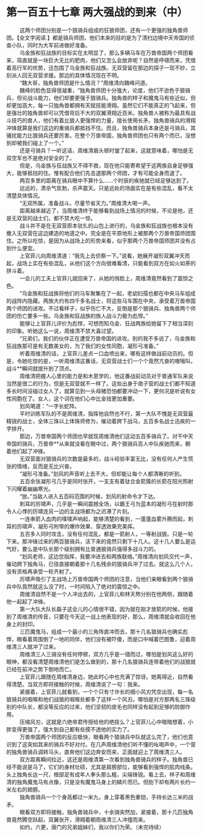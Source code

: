 <h1>第一百五十七章 两大强战的到来（中）</h1>
<div id="content">&nbsp&nbsp&nbsp&nbsp&nbsp&nbsp&nbsp&nbsp
 这两个师团分别是一个狼骑兵组成的狂狼师团，还有一个更强的独角兽师团。【全文字阅读.】都是骑兵师团，他们本来的目的是为了清扫边境中天帝国的侦查小队，同时为大军前进做好准备。
 <br/>&nbsp&nbsp&nbsp&nbsp&nbsp&nbsp&nbsp&nbsp
 乌金族和狂战族的目标实在太明显了，那么多辆马车在万兽帝国两个师团看来，简直就是一块巨大无比的肥肉，他们又怎么会放弃呢？自然是呼啸而来，凭借着高行军的优势，迅包围了乌金族和狂战族。无双营留在那边的探子一现不妙，立刻派人回无双营求援。那边的具体情况现在不明。
 <br/>&nbsp&nbsp&nbsp&nbsp&nbsp&nbsp&nbsp&nbsp
 “魏大哥，独角兽师团是什么情况？”周维清向魏峰问道。
 <br/>&nbsp&nbsp&nbsp&nbsp&nbsp&nbsp&nbsp&nbsp
 魏峰的脸色显得很凝重，“独角兽师团十分强大，论度，他们不逊色于狼骑兵，但论战斗能力，他们却要更强于狼骑兵。独角兽的样子和魔鬼马有些近似，但却更加高大，每一只独角兽都拥有天赋技能滑翔。虽然它们不能真正的飞起来，但是强壮的独角兽却可以凭借背后不大的双翼滑翔近百米。独角兽人被称为最具有战斗技巧的兽人，他们有着比狼人更强悍的力量，擅长使用长矛。独角兽骑兵的滑翔冲锋就算是我们这边的重骑兵都抵挡不住。而且，独角兽骑兵本身还是弓骑兵，其骚扰能力比狼骑兵还要厉害。在整个万兽帝国，独角兽师团也只有两个而已，没想到却被我们碰上了一个。”
 <br/>&nbsp&nbsp&nbsp&nbsp&nbsp&nbsp&nbsp&nbsp
 还是弓骑兵？一听这话，周维清眉头顿时皱了起来，这就意味着，哪怕是无双空军也不是绝对安全的了。
 <br/>&nbsp&nbsp&nbsp&nbsp&nbsp&nbsp&nbsp&nbsp
 但是，乌金族与狂战族又不得不救，现在他只能寄希望于这两族自身足够强大，能够抵挡的住。惟有配合他们先击退那两个师团，才有可能全身而退了。
 <br/>&nbsp&nbsp&nbsp&nbsp&nbsp&nbsp&nbsp&nbsp
 两百多里的距离在骑兵眼中不算什么……个时辰的疾驰就已经足够达到了。
 <br/>&nbsp&nbsp&nbsp&nbsp&nbsp&nbsp&nbsp&nbsp
 远远的，肃杀气氛勃，杀声震天。只是远处的场面实在是有些混乱，看不太清楚具体情况。
 <br/>&nbsp&nbsp&nbsp&nbsp&nbsp&nbsp&nbsp&nbsp
 “无双所属，准备战斗。尽量节省天力。”周维清大喝一声。
 <br/>&nbsp&nbsp&nbsp&nbsp&nbsp&nbsp&nbsp&nbsp
 距离越来越近了，当周维清终于能够看到战场上情况的时候，不论是他，还是无双营的战士们，都不禁大吃一惊。
 <br/>&nbsp&nbsp&nbsp&nbsp&nbsp&nbsp&nbsp&nbsp
 战斗并不是在无双营原本驻扎的山包上进行的，乌金族和狂战族也根本没有撤入无双营在这边建造的地道之中。完全是在平原地形上被那两个万兽帝国师团围住。之所以吃惊，是因为从战场上的形势来看，似乎那两个万兽帝国师团并没有占到什么便宜。
 <br/>&nbsp&nbsp&nbsp&nbsp&nbsp&nbsp&nbsp&nbsp
 上官菲儿向周维清道：“我先上去侦察一下。”说看，她展开凝形双翼冲天而起，战场上实在有些混乱，从他们这个方向很难看清，只能看到双方在如火如荼的拼斗着。
 <br/>&nbsp&nbsp&nbsp&nbsp&nbsp&nbsp&nbsp&nbsp
 一会儿的工夫上官菲儿就回来了，从她的俏脸上，周维清竟然看到了震惊之色。
 <br/>&nbsp&nbsp&nbsp&nbsp&nbsp&nbsp&nbsp&nbsp
 “乌金族和狂战族将他们的马车聚集在了一起，老幼妇孺也都在中央马车组成的战阵内隐藏。两族大约有四千多名战士，将这些马车围在中央，承受着万兽帝国两个师团的进攻。不过看样子，似乎伤亡不大，反倒是那个狼骑兵、独角兽两个师团的伤亡要多一些。乌金族和狂战族的族人战斗力极为彪悍。”
 <br/>&nbsp&nbsp&nbsp&nbsp&nbsp&nbsp&nbsp&nbsp
 能够让上官菲儿评价为彪悍，可想而知乌金、狂战两族给她留下了相当深刻的印象。听她这么一说，周维清不禁大喜过望。
 <br/>&nbsp&nbsp&nbsp&nbsp&nbsp&nbsp&nbsp&nbsp
 “兄弟们，我们的伙伴正在遭受万兽帝国的进攻。别的我不多说了，乌金族和狂战族那可是有无数美女的，为了我们的女性同胞，凝形弓准备。”
 <br/>&nbsp&nbsp&nbsp&nbsp&nbsp&nbsp&nbsp&nbsp
 听着周维清的话，上官菲儿差点一口血喷出来，哪有这样做战前动员的。但是，令她吃惊的是，一听周维清这番话，无双营战士们一个个竟然亢奋的嗷哦叫，战斗**瞬间就提升到了顶点。
 <br/>&nbsp&nbsp&nbsp&nbsp&nbsp&nbsp&nbsp&nbsp
 周维清把握人心里的能力是和木恩学的，他这番战前动员对于普通军队来说当然是很二的行为，但是无双营就不一样了。这些出身于痞子营的战士们都不知道多长时间没碰过女人了，就算见到一头母猪恐怕都要冲动一下，更何况是听说有女性同胞在了。女人，这个词在他们心中比金钱更加重要。
 <br/>&nbsp&nbsp&nbsp&nbsp&nbsp&nbsp&nbsp&nbsp
 划风喝道：“一字长蛇阵。
 <br/>&nbsp&nbsp&nbsp&nbsp&nbsp&nbsp&nbsp&nbsp
 平时训练军队的不是周维清，指挥他自然也不行，第一大队不愧是无双营最精锐的战士，全体三珠以上体珠师修为，催动着跨下战马，五百多名战士迅疾的一字排开。
 <br/>&nbsp&nbsp&nbsp&nbsp&nbsp&nbsp&nbsp&nbsp
 那边，万兽帝国两个师团也早就现周维清他们这动五百多骑兵了。对干中天帝国的骑兵，万兽帝**从来就没看在眼中过，两个狼骑兵百人中队疾驰而来，朝着他们起了冲锋。
 <br/>&nbsp&nbsp&nbsp&nbsp&nbsp&nbsp&nbsp&nbsp
 无双营面对狼骑兵的次数是最多的，战斗经验丰富无比，没有任何人产生慌张的情绪，反而是无比兴奋。
 <br/>&nbsp&nbsp&nbsp&nbsp&nbsp&nbsp&nbsp&nbsp
 “凝形弓准备。”划风的声音听上去不大，但却能让每个人都清晰的听到。
 <br/>&nbsp&nbsp&nbsp&nbsp&nbsp&nbsp&nbsp&nbsp
 五百余张凝形弓几乎是同时张开，一支支有着钛合金箭簇的长箭在阳光照射下闪耀着幽幽寒光。
 <br/>&nbsp&nbsp&nbsp&nbsp&nbsp&nbsp&nbsp&nbsp
 “放。”当敌人进入五百码范围的时候，划风的射命令才下达。
 <br/>&nbsp&nbsp&nbsp&nbsp&nbsp&nbsp&nbsp&nbsp
 刺耳的厉啸声，几乎是一瞬间震撼全场，以霸王弓为蓝本的凝形弓在射时那令人心悸的厉啸连另一边的主战场都为之迟滞了片刻。
 <br/>&nbsp&nbsp&nbsp&nbsp&nbsp&nbsp&nbsp&nbsp
 一连串箭入血肉的噗噗声响起，能够清楚的看到，一蓬蓬血雾升腾而起，刺耳的厉啸声，凝形弓附带的爆炸效果、穿透效果完美挥。
 <br/>&nbsp&nbsp&nbsp&nbsp&nbsp&nbsp&nbsp&nbsp
 五百多人同时攻击，没有任何混乱，都是一箭射人，一等射战狼。只是一轮下来。那冲锋过来的两百狼骑兵，活下来的竟然只剩下十几人。这十几人要么是运气好，要么是中队长那个级别拥有比普通狼骑兵强得多战斗力的。
 <br/>&nbsp&nbsp&nbsp&nbsp&nbsp&nbsp&nbsp&nbsp
 “划风老师，这边您指挥，我要冲进去和两族联络。”周维清向划风交代一声，催动跨下独角马，已径直接朝着那十几名残余的狼骑兵冲了过去。就这么几个人，没有资格再承受一轮齐射了。
 <br/>&nbsp&nbsp&nbsp&nbsp&nbsp&nbsp&nbsp&nbsp
 厉啸声吸引了主战场上万兽帝国两个师团的注意，当他们亲眼看到两个狼骑兵中队竟然就这么没了时，一时间陷入了绝对的震惊之中。
 <br/>&nbsp&nbsp&nbsp&nbsp&nbsp&nbsp&nbsp&nbsp
 周维清自然不是一个人冲出去的，上官菲儿和林天熬分别在他两侧，跟随着他一起起了冲锋。
 <br/>&nbsp&nbsp&nbsp&nbsp&nbsp&nbsp&nbsp&nbsp
 第一大队大队长磊子这会儿的心情很不错，因为就在刚才放箭的时候，他接到了周维清的传音，只要在今天这一战上他表现的好，那么，周维清就会收回在他身上的封印。
 <br/>&nbsp&nbsp&nbsp&nbsp&nbsp&nbsp&nbsp&nbsp
 三匹魔鬼马，组成一个最小的三角阵直冲而去，那十几名狼骑兵也确实彪悍，眼看着周围倒了一地的同伴，他们没有被吓傻，而是口中喊着巴图鲁，迎着周维清三人就冲了过来。
 <br/>&nbsp&nbsp&nbsp&nbsp&nbsp&nbsp&nbsp&nbsp
 周维清三人三骑没有任何停顿，双方几乎是一错而过，哪怕是划风这么好的眼神，都没看清楚周维清他们是怎么做到的，那十几名狼骑兵连带着他们的战狼就已经在前冲之势下倒地而亡。
 <br/>&nbsp&nbsp&nbsp&nbsp&nbsp&nbsp&nbsp&nbsp
 上官菲儿跟随在周维清身边，她此时心中也充满了惊讶。她离得近，自然看得清楚。当双方即将接触的时候，周维清说了一句：我来。
 <br/>&nbsp&nbsp&nbsp&nbsp&nbsp&nbsp&nbsp&nbsp
 紧接着，上官菲儿就看到，一个个只有寸许长的细小风刃凭空出现，每一名狼骑兵的咽喉和他们战狼的咽喉处都多了这样一个风刃。哪怕是对方那两名三珠级别的中队长，都没等反应的过来，他们坚韧的皮毛也同样没有起到足够的防御作用。
 <br/>&nbsp&nbsp&nbsp&nbsp&nbsp&nbsp&nbsp&nbsp
 压缩风刃，这就是六绝帝君传授给他的绝技么？上官菲儿心中暗暗想着，小胖变得更强了。强大到自己都有些摸不透他的实力了。
 <br/>&nbsp&nbsp&nbsp&nbsp&nbsp&nbsp&nbsp&nbsp
 万兽帝国两个师团的反应极快，眼看两个狼骑兵中队就这么完了，他们也意识到了这突如其来的骑兵不好对付。在几声周维清他们听不懂的吆喝声中，一个营的独角兽骑兵调转马头，直奔他们这边奔安而来，正面就迎上了周维清三人。
 <br/>&nbsp&nbsp&nbsp&nbsp&nbsp&nbsp&nbsp&nbsp
 双方距离瞬间拉近，这还是周维清第一次看到独角兽骑兵的样子。独角兽已经不能说是马了，它们的身材壮硕，尤其是肩膀部位，能够看到强悍的肌肉线条。头上独角长达一尺，根部足有成年人拳头那么粗，尖端锋锐。看上去，样子和周维清的独角魔鬼马有点像，只是没有魔鬼马身上的鳞片而已。但肋下却有两片长约一米左右的翅膀。
 <br/>&nbsp&nbsp&nbsp&nbsp&nbsp&nbsp&nbsp&nbsp
 独角兽骑兵一个个身高都过一米九，身上穿着黑色重铠，手持长达三米的战矛。
 <br/>&nbsp&nbsp&nbsp&nbsp&nbsp&nbsp&nbsp&nbsp
 眼看双方即将接触，独角兽骑兵中，十余骑突然加，紧接着，那十几匹独角兽竟然腾空跃起，双翼张开，滑翔着朝周维清三人冲撞而来。
 <br/>&nbsp&nbsp&nbsp&nbsp&nbsp&nbsp&nbsp&nbsp
 如约，六更，唐门的兄弟姐妹们，我以你们为荣。（未完待续）
 <br/>&nbsp&nbsp&nbsp&nbsp&nbsp&nbsp&nbsp&nbsp
 <br/>&nbsp&nbsp&nbsp&nbsp&nbsp&nbsp&nbsp&nbsp
</div>
